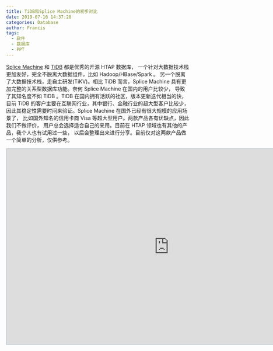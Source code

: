 ```yaml
---
title: TiDB和Splice Machine的初步对比
date: 2019-07-16 14:37:28
categories: Database
author: Francis
tags:
  - 软件
  - 数据库
  - PPT
---
```


[Splice Machine](https://github.com/splicemachine/spliceengine) 和 
[TiDB](https://github.com/pingcap/tidb) 都是优秀的开源 HTAP 数据库，
一个针对大数据技术栈更加友好，完全不脱离大数据组件，比如 Hadoop/HBase/Spark 。
另一个脱离了大数据技术栈，走自主研发(TiKV)。相比 TiDB 而言，Splice Machine 
具有更加完整的关系型数据库功能。奈何 Splice Machine 在国内的用户比较少，
导致了其知名度不如 TiDB 。TiDB 在国内拥有活跃的社区，版本更新迭代相当的快，
目前 TiDB 的客户主要在互联网行业，其中银行、金融行业的超大型客户比较少，
因此其稳定性需要时间来验证。Splice Machine 在国外已经有很大规模的应用场景了，
比如国外知名的信用卡商 Visa 等超大型用户。两款产品各有优缺点，因此我们不做评价，
用户总会选择适合自己的来用。目前在 HTAP 领域也有其他的产品，我个人也有试用过一些，
以后会整理出来进行分享。目前仅对这两款产品做一个简单的分析，仅供参考。

<iframe src="https://show.zohopublic.com/publish/f9a26dec6f5c59a70462a95a19bc9ab75f343?viewtype=1" height="536" width="890" name="TiDB%E5%92%8CSpliceMachine%E7%9A%84%E5%88%9D%E6%AD%A5%E5%AF%B9%E6%AF%94-By%20Francis-20181009" scrolling=no frameBorder="0" style="border:1px solid #AABBCC" allowfullscreen="true" mozallowfullscreen="true" webkitallowfullscreen="true"></iframe>